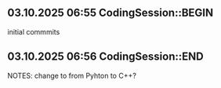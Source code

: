 ## 03.10.2025 06:55 CodingSession::BEGIN

initial commmits

## 03.10.2025 06:56 CodingSession::END

NOTES: change to from Pyhton to C++?

